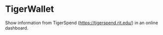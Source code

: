 # TigerWallet
Show information from TigerSpend (https://tigerspend.rit.edu/) in an online dashboard.
